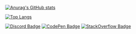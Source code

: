 [![Anurag's GitHub stats](https://github-readme-stats.vercel.app/api?username=Innokentie&theme=dark&bg_color=30,e96443,904e95&text_color=ffffff&icon_color=e9d179)](https://github.com/Innokentie/Innokentie/)

[![Top Langs](https://github-readme-stats.vercel.app/api/top-langs/?username=Innokentie)](https://github.com/Innokentie/Innokentie)


[![Discord Badge](https://img.shields.io/badge/-Discord-424242?style=for-the-badge&logo=Discord&logoColor=white)](https://discord.gg/PZyhBVastb)
[![CodePen Badge](https://img.shields.io/badge/-CodePen-424242?style=for-the-badge&logo=CodePen)](https://codepen.io/MControll)
[![StackOverflow Badge](https://img.shields.io/badge/-StackOverflow-424242?style=for-the-badge&logo=StackOverflow)]()
